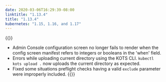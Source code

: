 ```yaml
---
date: 2020-03-06T16:29:39-08:00
linktitle: "1.13.4"
title: "1.13.4"
kubernetes: "1.15, 1.16, and 1.17"
---
```


{{<fixes>}}
* Admin Console configuration screen no longer fails to render when the config screen manifest refers to integers or booleans in the 'when' field.
* Errors while uploading current directory using the KOTS CLI. 
`kubectl kots upload .` now uploads the current directory as expected.
* Fixed some situations preflight checks having a valid `exclude` parameter were improperly included. 
{{</fixes>}}
